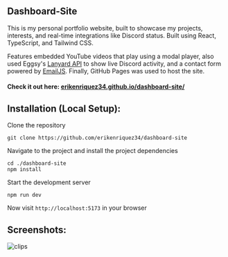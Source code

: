 ## Dashboard-Site

This is my personal portfolio website, built to showcase my projects, interests, and real-time integrations like Discord status. Built using React, TypeScript, and Tailwind CSS. 

Features embedded YouTube videos that play using a modal player, also used Eggsy's [Lanyard API](https://lanyard.eggsy.xyz/) to show live Discord activity, and a contact form powered by [EmailJS](https://emailjs.com). Finally, GitHub Pages was used to host the site.

#### Check it out here: [erikenriquez34.github.io/dashboard-site/](https://erikenriquez34.github.io/dashboard-site/)

## Installation (Local Setup):
Clone the repository

    git clone https://github.com/erikenriquez34/dashboard-site
    
Navigate to the project and install the project dependencies

    cd ./dashboard-site
    npm install

Start the development server 

    npm run dev

Now visit `http://localhost:5173` in your browser

## Screenshots:
![clips](https://github.com/user-attachments/assets/6535beec-5f11-4e49-9d2b-501658d53cef)
